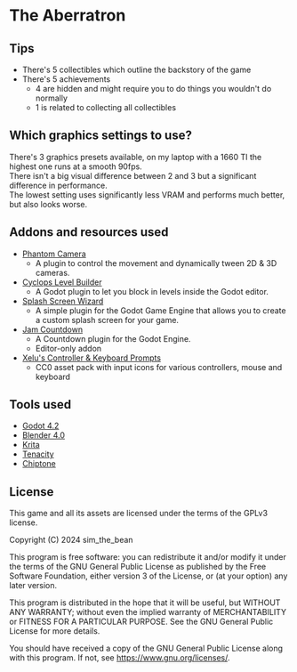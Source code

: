 # The Aberratron

## Tips

- There's 5 collectibles which outline the backstory of the game
- There's 5 achievements
    - 4 are hidden and might require you to do things you wouldn't do normally
    - 1 is related to collecting all collectibles

## Which graphics settings to use?
There's 3 graphics presets available, on my laptop with a 1660 TI the highest one runs at a smooth 90fps.  
There isn't a big visual difference between 2 and 3 but a significant difference in performance.  
The lowest setting uses significantly less VRAM and performs much better, but also looks worse.  

## Addons and resources used

- [Phantom Camera](https://github.com/ramokz/phantom-camera)
    - A plugin to control the movement and dynamically tween 2D & 3D cameras. 
- [Cyclops Level Builder](https://github.com/blackears/cyclopsLevelBuilder)
    - A Godot plugin to let you block in levels inside the Godot editor. 
- [Splash Screen Wizard](https://github.com/ThePat02/SplashScreenWizard)
    - A simple plugin for the Godot Game Engine that allows you to create a custom splash screen for your game. 
- [Jam Countdown](https://github.com/AndresGamboaA/JamCountdown)
    - A Countdown plugin for the Godot Engine. 
    - Editor-only addon
- [Xelu's Controller & Keyboard Prompts](https://thoseawesomeguys.com/prompts/)
    - CC0 asset pack with input icons for various controllers, mouse and keyboard

## Tools used

- [Godot 4.2](https://godotengine.org/)
- [Blender 4.0](https://blender.org)
- [Krita](https://krita.org/en/)
- [Tenacity](https://tenacityaudio.org/)
- [Chiptone](https://sfbgames.itch.io/chiptone)

## License

This game and all its assets are licensed under the terms of the GPLv3 license.

Copyright (C) 2024 sim_the_bean

This program is free software: you can redistribute it and/or modify
it under the terms of the GNU General Public License as published by
the Free Software Foundation, either version 3 of the License, or
(at your option) any later version.

This program is distributed in the hope that it will be useful,
but WITHOUT ANY WARRANTY; without even the implied warranty of
MERCHANTABILITY or FITNESS FOR A PARTICULAR PURPOSE.  See the
GNU General Public License for more details.

You should have received a copy of the GNU General Public License
along with this program.  If not, see <https://www.gnu.org/licenses/>.